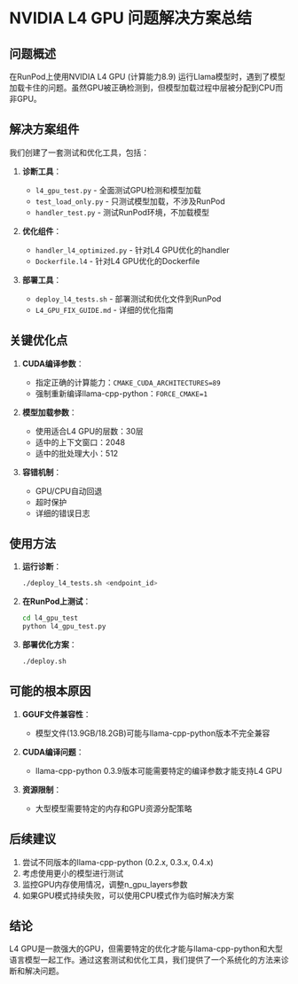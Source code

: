 # NVIDIA L4 GPU 问题解决方案总结

## 问题概述

在RunPod上使用NVIDIA L4 GPU (计算能力8.9) 运行Llama模型时，遇到了模型加载卡住的问题。虽然GPU被正确检测到，但模型加载过程中层被分配到CPU而非GPU。

## 解决方案组件

我们创建了一套测试和优化工具，包括：

1. **诊断工具**：
   - `l4_gpu_test.py` - 全面测试GPU检测和模型加载
   - `test_load_only.py` - 只测试模型加载，不涉及RunPod
   - `handler_test.py` - 测试RunPod环境，不加载模型

2. **优化组件**：
   - `handler_l4_optimized.py` - 针对L4 GPU优化的handler
   - `Dockerfile.l4` - 针对L4 GPU优化的Dockerfile

3. **部署工具**：
   - `deploy_l4_tests.sh` - 部署测试和优化文件到RunPod
   - `L4_GPU_FIX_GUIDE.md` - 详细的优化指南

## 关键优化点

1. **CUDA编译参数**：
   - 指定正确的计算能力：`CMAKE_CUDA_ARCHITECTURES=89`
   - 强制重新编译llama-cpp-python：`FORCE_CMAKE=1`

2. **模型加载参数**：
   - 使用适合L4 GPU的层数：30层
   - 适中的上下文窗口：2048
   - 适中的批处理大小：512

3. **容错机制**：
   - GPU/CPU自动回退
   - 超时保护
   - 详细的错误日志

## 使用方法

1. **运行诊断**：
   ```bash
   ./deploy_l4_tests.sh <endpoint_id>
   ```

2. **在RunPod上测试**：
   ```bash
   cd l4_gpu_test
   python l4_gpu_test.py
   ```

3. **部署优化方案**：
   ```bash
   ./deploy.sh
   ```

## 可能的根本原因

1. **GGUF文件兼容性**：
   - 模型文件(13.9GB/18.2GB)可能与llama-cpp-python版本不完全兼容

2. **CUDA编译问题**：
   - llama-cpp-python 0.3.9版本可能需要特定的编译参数才能支持L4 GPU

3. **资源限制**：
   - 大型模型需要特定的内存和GPU资源分配策略

## 后续建议

1. 尝试不同版本的llama-cpp-python (0.2.x, 0.3.x, 0.4.x)
2. 考虑使用更小的模型进行测试
3. 监控GPU内存使用情况，调整n_gpu_layers参数
4. 如果GPU模式持续失败，可以使用CPU模式作为临时解决方案

## 结论

L4 GPU是一款强大的GPU，但需要特定的优化才能与llama-cpp-python和大型语言模型一起工作。通过这套测试和优化工具，我们提供了一个系统化的方法来诊断和解决问题。 